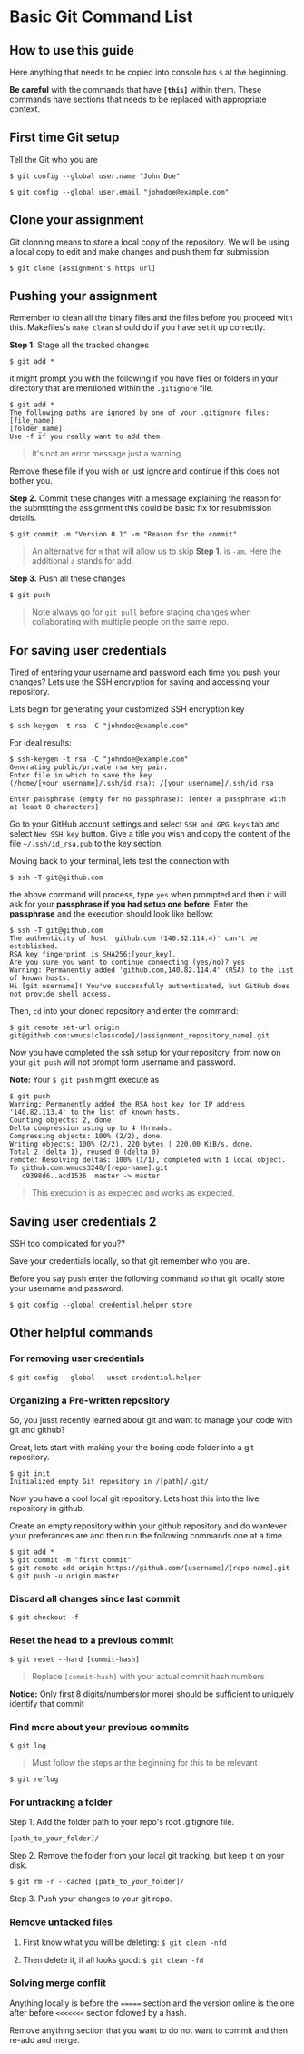 # Basic Git Command List

## How to use this guide

Here anything that needs to be copied into console has `$` at the beginning.

**Be careful** with the commands that have **`[this]`** within them. These commands have sections that needs to be replaced with appropriate context.

## First time Git setup

Tell the Git who you are

``` console
$ git config --global user.name "John Doe"
```

```console
$ git config --global user.email "johndoe@example.com"
```

## Clone your assignment

Git clonning means to store a local copy of the repository. We will be using a local copy to edit and make changes and push them for submission.

```console
$ git clone [assignment's https url]
```

## Pushing your assignment

Remember to clean all the binary files and the files before you proceed with this. Makefiles's `make clean` should do if you have set it up correctly.

**Step 1.** Stage all the tracked changes

``` console
$ git add *
```

it might prompt you with the following if you have files or folders in your directory that are mentioned within the `.gitignore` file.

``` console
$ git add *
The following paths are ignored by one of your .gitignore files:
[file_name]
[folder_name]
Use -f if you really want to add them.
```

> It's not an error message just a warning

Remove these file if you wish or just ignore and continue if this does not bother you.

**Step 2.** Commit these changes with a message explaining the reason for the submitting the assignment this could be basic fix for resubmission details.

```console
$ git commit -m "Version 0.1" -m "Reason for the commit"
```

>An alternative for `m` that will allow us to skip **Step 1.** is `-am`. Here the additional `a` stands for add.

**Step 3.** Push all these changes

```console
$ git push
```

> Note always go for `git pull` before staging changes when collaborating with multiple people on the same repo.

## For saving user credentials

Tired of entering your username and password each time you push your changes? Lets use the SSH encryption for saving and accessing your repository.

Lets begin for generating your customized SSH encryption key

```console
$ ssh-keygen -t rsa -C "johndoe@example.com"
```

For ideal results:

```console
$ ssh-keygen -t rsa -C "johndoe@example.com"
Generating public/private rsa key pair.
Enter file in which to save the key (/home/[your_username]/.ssh/id_rsa): /[your_username]/.ssh/id_rsa

Enter passphrase (empty for no passphrase): [enter a passphrase with at least 8 characters]
```

Go to your GitHub account settings and select `SSH and GPG keys` tab and select `New SSH key` button. Give a title you wish and copy the content of the file `~/.ssh/id_rsa.pub` to the key section.

Moving back to your terminal, lets test the connection with

```console
$ ssh -T git@github.com
```

the above command will process, type `yes` when prompted and then it will ask for your **passphrase if you had setup one before**. Enter the **passphrase** and the execution should look like bellow:

```console
$ ssh -T git@github.com
The authenticity of host 'github.com (140.82.114.4)' can't be established.
RSA key fingerprint is SHA256:[your_key].
Are you sure you want to continue connecting (yes/no)? yes
Warning: Permanently added 'github.com,140.82.114.4' (RSA) to the list of known hosts.
Hi [git username]! You've successfully authenticated, but GitHub does not provide shell access.
```

Then, `cd` into your cloned repository and enter the command:

``` console
$ git remote set-url origin git@github.com:wmucs[classcode]/[assignment_repository_name].git
```

Now you have completed the ssh setup for your repository, from now on your `git push` will not prompt form username and password.

**Note:** Your `$ git push` might execute as

```console
$ git push
Warning: Permanently added the RSA host key for IP address '140.82.113.4' to the list of known hosts.
Counting objects: 2, done.
Delta compression using up to 4 threads.
Compressing objects: 100% (2/2), done.
Writing objects: 100% (2/2), 220 bytes | 220.00 KiB/s, done.
Total 2 (delta 1), reused 0 (delta 0)
remote: Resolving deltas: 100% (1/1), completed with 1 local object.
To github.com:wmucs3240/[repo-name].git
   c9398d6..acd1536  master -> master
```

> This execution is as expected and works as expected.

## Saving user credentials 2

SSH too complicated for you??

Save your credentials locally, so that git remember who you are.

Before you say push enter the following command so that git locally store your username and password.

``` console
$ git config --global credential.helper store
```

## Other helpful commands

### For removing user credentials

`$ git config --global --unset credential.helper`

### Organizing a Pre-written repository

So, you jusst recently learned about git and want to manage your code with git and github?

Great, lets start with making your the boring code folder into a git repository.

```console
$ git init
Initialized empty Git repository in /[path]/.git/
```
Now you have a cool local git repository. Lets host this into the live repository in github.

Create an empty repository within your github repository and do wantever your preferances are and then run the following commands one at a time.

```console
$ git add *
$ git commit -m "first commit"
$ git remote add origin https://github.com/[username]/[repo-name].git
$ git push -u origin master
```


### Discard all changes since last commit

`$ git checkout -f`

### Reset the head to a previous commit

`$ git reset --hard [commit-hash]`
> Replace `[commit-hash]` with your actual commit hash numbers

**Notice:** Only first 8 digits/numbers(or more) should be sufficient to  uniquely identify that commit

### Find more about your previous commits

`$ git log`

> Must follow the steps ar the beginning for this to be relevant

`$ git reflog`

### For untracking a folder

Step 1. Add the folder path to your repo's root .gitignore file.

`[path_to_your_folder]/`

Step 2. Remove the folder from your local git tracking, but keep it on your disk.

`$ git rm -r --cached [path_to_your_folder]/`

Step 3. Push your changes to your git repo.

### Remove untacked files

1. First know what you will be deleting: `$ git clean -nfd`

1. Then delete it, if all looks good: `$ git clean -fd`

### Solving merge conflit

Anything locally is before the `=====` section and the version online is the one after before `<<<<<<<` section folowed by a hash.

Remove anything section that you want to do not want to commit and then re-add and merge.
